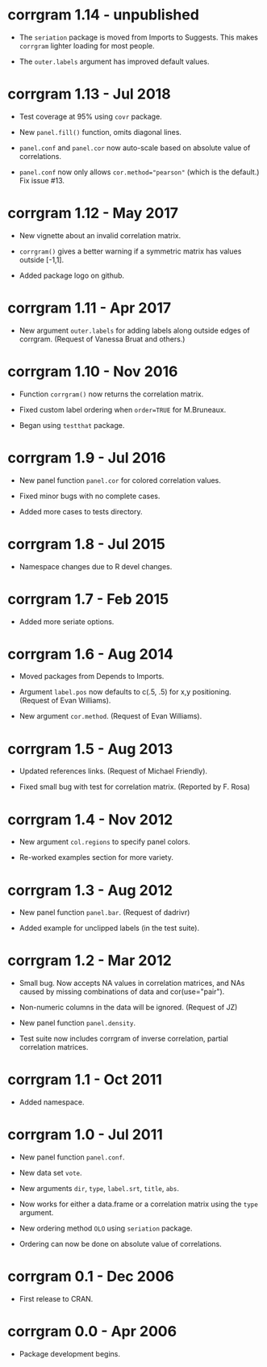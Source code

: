# corrgram 1.14 - unpublished

* The `seriation` package is moved from Imports to Suggests.  This makes `corrgram` lighter loading for most people.

* The `outer.labels` argument has improved default values.

# corrgram 1.13 - Jul 2018

* Test coverage at 95% using `covr` package.

* New `panel.fill()` function, omits diagonal lines.

* `panel.conf` and `panel.cor` now auto-scale based on absolute value of correlations.

* `panel.conf` now only allows `cor.method="pearson"` (which is the default.) Fix issue #13.

# corrgram 1.12 - May 2017

* New vignette about an invalid correlation matrix.

* `corrgram()` gives a better warning if a symmetric matrix has values outside [-1,1].

* Added package logo on github.

# corrgram 1.11 - Apr 2017

* New argument `outer.labels` for adding labels along outside edges of corrgram. (Request of Vanessa Bruat and others.)

# corrgram 1.10 - Nov 2016

* Function `corrgram()` now returns the correlation matrix.

* Fixed custom label ordering when `order=TRUE` for M.Bruneaux.

* Began using `testthat` package.

# corrgram 1.9 - Jul 2016

* New panel function `panel.cor` for colored correlation values.

* Fixed minor bugs with no complete cases.

* Added more cases to tests directory.

# corrgram 1.8 - Jul 2015

* Namespace changes due to R devel changes.

# corrgram 1.7 - Feb 2015

* Added more seriate options.

# corrgram 1.6 - Aug 2014

* Moved packages from Depends to Imports.

* Argument `label.pos` now defaults to c(.5, .5) for x,y positioning. (Request of Evan Williams).

* New argument `cor.method`. (Request of Evan Williams).

# corrgram 1.5 - Aug 2013

* Updated references links.  (Request of Michael Friendly).

* Fixed small bug with test for correlation matrix. (Reported by F. Rosa)

# corrgram 1.4 - Nov 2012

* New argument `col.regions` to specify panel colors.

* Re-worked examples section for more variety.

# corrgram 1.3 - Aug 2012

* New panel function `panel.bar`.  (Request of dadrivr)

* Added example for unclipped labels (in the test suite).

# corrgram 1.2 - Mar 2012

* Small bug.  Now accepts NA values in correlation matrices, and NAs caused by missing combinations of data and cor(use="pair").

* Non-numeric columns in the data will be ignored. (Request of JZ)

* New panel function `panel.density`.

* Test suite now includes corrgram of inverse correlation, partial correlation matrices.

# corrgram 1.1 - Oct 2011

* Added namespace.

# corrgram 1.0 - Jul 2011

* New panel function `panel.conf`.

* New data set `vote`.

* New arguments `dir`, `type`, `label.srt`, `title`, `abs`.

* Now works for either a data.frame or a correlation matrix using the `type` argument.

* New ordering method `OLO` using `seriation` package.

* Ordering can now be done on absolute value of correlations.

# corrgram 0.1 - Dec 2006

* First release to CRAN.

# corrgram 0.0  - Apr 2006

* Package development begins.
